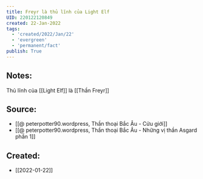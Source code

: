 ```yaml
---
title: Freyr là thủ lĩnh của Light Elf
UID: 220122120849
created: 22-Jan-2022
tags:
  - 'created/2022/Jan/22'
  - 'evergreen'
  - 'permanent/fact'
publish: True
---
```

## Notes:
Thủ lĩnh của [[Light Elf]] là [[Thần Freyr]]

## Source:
- [[@ peterpotter90.wordpress, Thần thoại Bắc Âu - Cửu giới]]
- [[@ peterpotter90.wordpress, Thần thoại Bắc Âu - Những vị thần Asgard phần 1]]

## Created:
- [[2022-01-22]]
